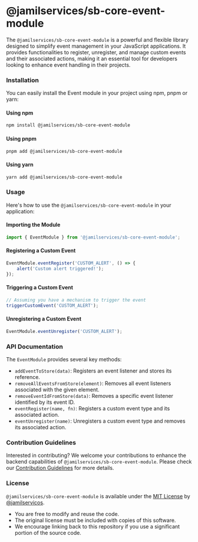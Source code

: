 # @jamilservices/sb-core-event-module

The `@jamilservices/sb-core-event-module` is a powerful and flexible library designed to simplify event management in your JavaScript applications. It provides functionalities to register, unregister, and manage custom events and their associated actions, making it an essential tool for developers looking to enhance event handling in their projects.

### Installation

You can easily install the Event module in your project using npm, pnpm or yarn:

#### Using npm

```bash
npm install @jamilservices/sb-core-event-module
```

#### Using pnpm

```bash
pnpm add @jamilservices/sb-core-event-module
```

#### Using yarn

```bash
yarn add @jamilservices/sb-core-event-module
```


### Usage

Here's how to use the `@jamilservices/sb-core-event-module` in your application:

#### Importing the Module

```javascript
import { EventModule } from '@jamilservices/sb-core-event-module';
```

#### Registering a Custom Event

```javascript
EventModule.eventRegister('CUSTOM_ALERT', () => {
    alert('Custom alert triggered!');
});
```

#### Triggering a Custom Event

```javascript
// Assuming you have a mechanism to trigger the event
triggerCustomEvent('CUSTOM_ALERT');
```

#### Unregistering a Custom Event

```javascript
EventModule.eventUnregister('CUSTOM_ALERT');
```

### API Documentation

The `EventModule` provides several key methods:

- `addEventToStore(data)`: Registers an event listener and stores its reference.
- `removeAllEventsFromStore(element)`: Removes all event listeners associated with the given element.
- `removeEventIdFromStore(data)`: Removes a specific event listener identified by its event ID.
- `eventRegister(name, fn)`: Registers a custom event type and its associated action.
- `eventUnregister(name)`: Unregisters a custom event type and removes its associated action.


### Contribution Guidelines

Interested in contributing? We welcome your contributions to enhance the backend capabilities of `@jamilservices/sb-core-event-module`. Please check our [Contribution Guidelines](/CONTRIBUTING.md) for more details.

### License

`@jamilservices/sb-core-event-module` is available under the [MIT License](/LICENSE) by [@jamilservicos](https://github.com/jamilservicos).

- You are free to modify and reuse the code.
- The original license must be included with copies of this software.
- We encourage linking back to this repository if you use a significant portion of the source code.
